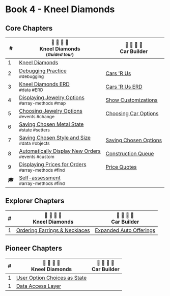# Book 4 - Kneel Diamonds

## Core Chapters

| # | 💎 💍 💎 💍 <br/> Kneel Diamonds<br/><sub>(_Guided tour_)</sub> |  🚙 🚗 🚙 🚗 <br/> Car Builder |
|--|--|--|
| 1 | [Kneel Diamonds](./chapters/KD_NARRATIVE.md) |  |
| 2 | [Debugging Practice](./chapters/KD_DEBUGGING.md) <br/> <sub style="font-size:0.85rem;">#debugging</sub> | [Cars 'R Us](./chapters/CB_SETUP.md) |
| 3 | [Kneel Diamonds ERD](./chapters/KD_ERD.md) <br/> <sub style="font-size:0.85rem;">#data #ERD</sub> | [Cars 'R Us ERD](./chapters/CB_ERD.md) |
| 4 | [Displaying Jewelry Options](./chapters/KD_RADIO_BUTTONS.md) <br/> <sub style="font-size:0.85rem;">#array-methods #map</sub> | [Show Customizations](./chapters/CB_RADIO_BUTTONS.md) |
| 5 | [Choosing Jewelry Options](./chapters/KD_CHANGE_EVENTS.md) <br/> <sub style="font-size:0.85rem;">#events #change</sub> | [Choosing Car Options](./chapters/CB_CHANGE_LISTENERS.md) |
| 6 | [Saving Chosen Metal State](./chapters/KD_SETTING_STATE.md) <br/> <sub style="font-size:0.85rem;">#state #setters</sub> |  |
| 7 | [Saving Chosen Style and Size](./chapters/KD_SETTING_OTHER_STATE.md) <br/> <sub style="font-size:0.85rem;">#data #objects</sub> | [Saving Chosen Options](./chapters/CB_SETTING_STATE.md) |
| 8 | [Automatically Display New Orders](./chapters/KD_STATECHANGED_EVENT.md) <br/> <sub style="font-size:0.85rem;">#events #custom</sub> | [Construction Queue](./chapters/CB_SHOWING_UPDATED_STATE.md) |
| 9 | [Displaying Prices for Orders](./chapters/KD_ORDER_PRICE.md) <br/> <sub style="font-size:0.85rem;">#array-methods #find</sub> | [Price Quotes](./chapters/CB_BUILD_COST.md) |
| 🎓 | [Self-assessment](./chapters/BOOK_4_ASSESSMENT.md) <br/> <sub style="font-size:0.85rem;">#array-methods #find</sub> |  |

## Explorer Chapters

| # | 💎 💍 💎 💍 <br/> Kneel Diamonds |  🚙 🚗 🚙 🚗 <br/> Car Builder |
|--|--|--|
| 1 | [Ordering Earrings &amp; Necklaces](./chapters/KD_EARRINGS.md) | [Expanded Auto Offerings](./chapters/CB_MORE_FACTORIES.md) |

## Pioneer Chapters

| # | 💎 💍 💎 💍 <br/> Kneel Diamonds |  🚙 🚗 🚙 🚗 <br/> Car Builder |
|--|--|--|
| 1 | [User Option Choices as State](./chapters/KD_ADVANCED_STATE.md) |  |
| 1 | [Data Access Layer](./chapters/KD_DAL.md) |  |
